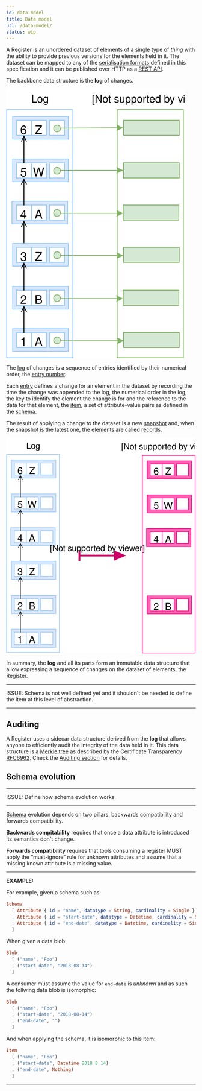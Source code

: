 ```yaml
---
id: data-model
title: Data model
url: /data-model/
status: wip
---
```


A Register is an unordered dataset of elements of a single type of _thing_
with the ability to provide previous versions for the elements held in it. The
dataset can be mapped to any of the [serialisation
formats](/rest-api#serialisation) defined in this specification and it can be
published over HTTP as a [REST API](/rest-api/).

The backbone data structure is the **log** of changes.

![A picture of a log with A, B a Z entries](data-model-log.svg)

The [log](/glossary/log/) of changes is a sequence of entries identified by
their numerical order, the [entry number](/glossary/entry#number).

Each [entry](/glossary/entry/) defines a change for an element in the dataset
by recording the time the change was appended to the log, the numerical order
in the log, the key to identify the element the change is for and the
reference to the data for that element, the [item](/glossary/item/), a set of
attribute-value pairs as defined in the [schema](/glossary/schema/).

The result of applying a change to the dataset is a new
[snapshot](/glossary/snapshot/) and, when the snapshot is the latest one, the
elements are called [records](/glossary/record/).

![A picture of transforming a log into a snapshot](data-model-snapshot.svg)

In summary, the **log** and all its parts form an immutable data structure that
allow expressing a sequence of changes on the dataset of elements, the
Register.

***
ISSUE: Schema is not well defined yet and it shouldn't be needed to define the
item at this level of abstraction.
***


## Auditing

A Register uses a sidecar data structure derived from the **log** that allows
anyone to efficiently audit the integrity of the data held in it. This data
structure is a [Merkle tree](https://en.wikipedia.org/wiki/Merkle_tree) as
described by the Certificate Transparency [RFC6962](@rfc6962). Check the
[Auditing section](/auditing/) for details.

## Schema evolution

***
ISSUE: Define how schema evolution works.
***

[Schema](/glossary/schema/) evolution depends on two pillars: backwards
compatibility and forwards compatibility.

**Backwards compitability** requires that once a data attribute is introduced its
semantics don't change.

**Forwards compatibility** requires that tools consuming a register MUST apply the
“must-ignore” rule for unknown attributes and assume that a missing known
attribute is a missing value.

***
**EXAMPLE:**

For example, given a schema such as:

```elm
Schema
  [ Attribute { id = "name", datatype = String, cardinality = Single }
  , Attribute { id = "start-date", datatype = Datetime, cardinality = Single }
  , Attribute { id = "end-date", datatype = Datetime, cardinality = Single }
  ]
```

When given a data blob:

```elm
Blob
  [ ("name", "Foo")
  , ("start-date", "2018-08-14")
  ]
```

A consumer must assume the value for `end-date` is _unknown_ and as such the
follwing data blob is isomorphic:


```elm
Blob
  [ ("name", "Foo")
  , ("start-date", "2018-08-14")
  , ("end-date", "")
  ]
```

And when applying the schema, it is isomorphic to this item:

```elm
Item
  [ ("name", "Foo")
  , ("start-date", Datetime 2018 8 14)
  , ("end-date", Nothing)
  ]
```

***
